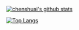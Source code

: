 [![chenshuai's github stats](https://github-readme-stats.vercel.app/api?username=progerchai)](https://github.com/progerchai)

[![Top Langs](https://github-readme-stats.vercel.app/api/top-langs/?username=progerchai&hide=c,c%2B%2B&)](https://github.com/progerchai)
